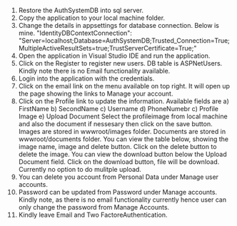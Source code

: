 1) Restore the AuthSystemDB into sql server.
2) Copy the application to your local machine folder.
3) Change the details in appsettings for database connection. Below is mine.
   "IdentityDBContextConnection": "Server=localhost;Database=AuthSystemDB;Trusted_Connection=True;MultipleActiveResultSets=true;TrustServerCertificate=True;"
4) Open the application in Visual Studio IDE and run the application.
5) Click on the Register to register new users. DB table is ASPNetUsers. Kindly note there is no Email functionality available.
6) Login into the application with the credentials.
7) Click on the email link on the menu available on top right. It will open up the page showing the links to Manage your account.
8) Click on the Profile link to update the information. Available fields are
     a) FirstName
     b) SecondName
     c) Username
     d) PhoneNumebr
     c) Profile Image
     e) Upload Document
   Select the profileimage from local machine and also the document if nessesary then click on the save button.
   Images are stored in wwwroot/images folder.
   Documents are stored in wwwroot/documents folder.
   You can view the table below, showing the image name, image and delete button. Click on the delete button to delete the image.
   You can view the download button below the Upload Document field. Click on the download button, file will be download.
   Currently no option to do mulitple upload.
9) You can delete you account from Personal Data under Manage user accounts.
10) Password can be updated from Password under Manage accounts. Kindly note, as there is no email functionality currently hence user can only change the password from Manage Accounts.
11) Kindly leave Email and Two FactoreAuthentication.
   
      
